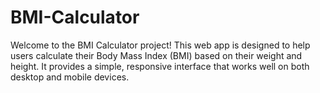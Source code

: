 # BMI-Calculator
Welcome to the BMI Calculator project! This web app is designed to help users calculate their Body Mass Index (BMI) based on their weight and height. It provides a simple, responsive interface that works well on both desktop and mobile devices.
